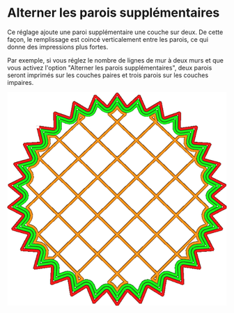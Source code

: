 Alterner les parois supplémentaires
====
Ce réglage ajoute une paroi supplémentaire une couche sur deux. De cette façon, le remplissage est coincé verticalement entre les parois, ce qui donne des impressions plus fortes.

Par exemple, si vous réglez le nombre de lignes de mur à deux murs et que vous activez l'option "Alterner les parois supplémentaires", deux parois seront imprimés sur les couches paires et trois parois sur les couches impaires.

![Cette image montre les murs affectés lorsque vous modifiez ce paramètre.](../../../articles/images/alternate_extra_perimeter.gif)

